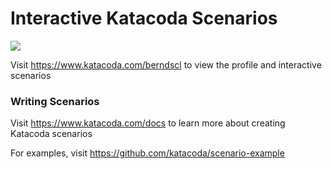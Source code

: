 # Interactive Katacoda Scenarios

[![](http://shields.katacoda.com/katacoda/berndscl/count.svg)](https://www.katacoda.com/berndscl "Get your profile on Katacoda.com")

Visit https://www.katacoda.com/berndscl to view the profile and interactive scenarios

### Writing Scenarios
Visit https://www.katacoda.com/docs to learn more about creating Katacoda scenarios

For examples, visit https://github.com/katacoda/scenario-example
